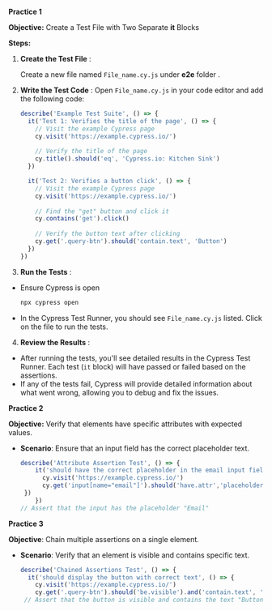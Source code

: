 **Practice 1**

**Objective:** Create a Test File with Two Separate **it**  Blocks

**Steps:**

1. **Create the Test File** :

	Create a new file named `File_name.cy.js` under **e2e** folder .
    
2. **Write the Test Code** :
	Open `File_name.cy.js` in your code editor and add the following code:
	```javascript
	describe('Example Test Suite', () => {
	  it('Test 1: Verifies the title of the page', () => {
	    // Visit the example Cypress page
	    cy.visit('https://example.cypress.io/')
	    
	    // Verify the title of the page
	    cy.title().should('eq', 'Cypress.io: Kitchen Sink')
	  })

	  it('Test 2: Verifies a button click', () => {
	    // Visit the example Cypress page
	    cy.visit('https://example.cypress.io/')
	    
	    // Find the "get" button and click it
	    cy.contains('get').click()
	    
	    // Verify the button text after clicking
	    cy.get('.query-btn').should('contain.text', 'Button')
	  })
	})
	```
3. **Run the Tests** :
  - Ensure Cypress is open
	```bash
	npx cypress open
	```
- In the Cypress Test Runner, you should see `File_name.cy.js` listed. Click on the file to run the tests.
4. **Review the Results** :
-   After running the tests, you'll see detailed results in the Cypress Test Runner. Each test (`it` block) will have passed or failed based on the assertions.
-   If any of the tests fail, Cypress will provide detailed information about what went wrong, allowing you to debug and fix the issues.

**Practice 2**

**Objective:** Verify that elements have specific attributes with expected values.

- **Scenario**: Ensure that an input field has the correct placeholder text.

	```javascript
	describe('Attribute Assertion Test', () => {
		it('should have the correct placeholder in the email input field', () => {
		  cy.visit('https://example.cypress.io/')
		  cy.get('input[name="email"]').should('have.attr','placeholder','Email')  
	 })
		})
	// Assert that the input has the placeholder "Email" 
	```
**Practice 3**

**Objective**: Chain multiple assertions on a single element.
- **Scenario**: Verify that an element is visible and contains specific text.

	```javascript
	describe('Chained Assertions Test', () => {
	  it('should display the button with correct text', () => {
	    cy.visit('https://example.cypress.io/')
	    cy.get('.query-btn').should('be.visible').and('contain.text', 'Button')  
	 // Assert that the button is visible and contains the text "Button"

	```
<!--stackedit_data:
eyJoaXN0b3J5IjpbLTE0NzExODIyMDYsNzA2OTI5OTc0XX0=
-->